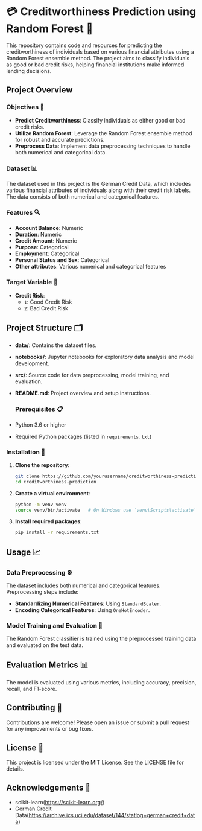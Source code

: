 # 💳 Creditworthiness Prediction using Random Forest 🌲

This repository contains code and resources for predicting the creditworthiness of individuals based on various financial attributes using a Random Forest ensemble method. The project aims to classify individuals as good or bad credit risks, helping financial institutions make informed lending decisions.

## Project Overview

### Objectives 🎯
- **Predict Creditworthiness**: Classify individuals as either good or bad credit risks.
- **Utilize Random Forest**: Leverage the Random Forest ensemble method for robust and accurate predictions.
- **Preprocess Data**: Implement data preprocessing techniques to handle both numerical and categorical data.

### Dataset 📊
The dataset used in this project is the German Credit Data, which includes various financial attributes of individuals along with their credit risk labels. The data consists of both numerical and categorical features.

### Features 🔍
- **Account Balance**: Numeric
- **Duration**: Numeric
- **Credit Amount**: Numeric
- **Purpose**: Categorical
- **Employment**: Categorical
- **Personal Status and Sex**: Categorical
- **Other attributes**: Various numerical and categorical features

### Target Variable 🎯
- **Credit Risk**:
  - `1`: Good Credit Risk
  - `2`: Bad Credit Risk

## Project Structure 🗂
- **data/**: Contains the dataset files.
- **notebooks/**: Jupyter notebooks for exploratory data analysis and model development.
- **src/**: Source code for data preprocessing, model training, and evaluation.
- **README.md**: Project overview and setup instructions.

  ### Prerequisites 📋
- Python 3.6 or higher
- Required Python packages (listed in `requirements.txt`)

### Installation 🚀
1. **Clone the repository**:
    ```sh
    git clone https://github.com/yourusername/creditworthiness-prediction.git
    cd creditworthiness-prediction
    ```

2. **Create a virtual environment**:
    ```sh
    python -m venv venv
    source venv/bin/activate   # On Windows use `venv\Scripts\activate`
    ```

3. **Install required packages**:
    ```sh
    pip install -r requirements.txt
    ```

## Usage 📈

### Data Preprocessing ⚙️
The dataset includes both numerical and categorical features. Preprocessing steps include:
- **Standardizing Numerical Features**: Using `StandardScaler`.
- **Encoding Categorical Features**: Using `OneHotEncoder`.

### Model Training and Evaluation 🧠
The Random Forest classifier is trained using the preprocessed training data and evaluated on the test data.

## Evaluation Metrics 📊
The model is evaluated using various metrics, including accuracy, precision, recall, and F1-score.

## Contributing 🤝
Contributions are welcome! Please open an issue or submit a pull request for any improvements or bug fixes.

## License 📄
This project is licensed under the MIT License. See the LICENSE file for details.

## Acknowledgements 🙏
- scikit-learn(https://scikit-learn.org/)
- German Credit Data(https://archive.ics.uci.edu/dataset/144/statlog+german+credit+data)
